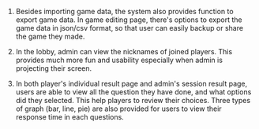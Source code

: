 1. Besides importing game data, the system also provides function to export game data. In game editing page, there's options to export the game data in json/csv format, so that user can easily backup or share the game they made.

2. In the lobby, admin can view the nicknames of joined players. This provides much more fun and usability especially when admin is projecting their screen.

3. In both player's individual result page and admin's session result page, users are able to view all the question they have done, and what options did they selected. This help players to review their choices. Three types of graph (bar, line, pie) are also provided for users to view their response time in each questions.